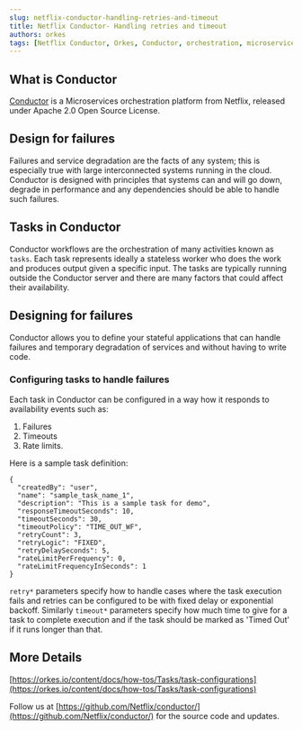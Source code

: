 ```yaml
---
slug: netflix-conductor-handling-retries-and-timeout
title: Netflix Conductor- Handling retries and timeout
authors: orkes
tags: [Netflix Conductor, Orkes, Conductor, orchestration, microservices, 2022]
---
```


## What is Conductor

[Conductor](https://github.com/Netflix/conductor) is a Microservices orchestration platform from Netflix, released under Apache 2.0 Open Source License.

## Design for failures

Failures and service degradation are the facts of any system; this is especially true with large interconnected systems running in the cloud. Conductor is designed with principles that systems can and will go down, degrade in performance and any dependencies should be able to handle such failures.

## Tasks in Conductor

Conductor workflows are the orchestration of many activities known as `tasks`. Each task represents ideally a stateless worker who does the work and produces output given a specific input. The tasks are typically running outside the Conductor server and there are many factors that could affect their availability.

## Designing for failures

Conductor allows you to define your stateful applications that can handle failures and temporary degradation of services and without having to write code.

### Configuring tasks to handle failures

Each task in Conductor can be configured in a way how it responds to availability events such as:

1. Failures
2. Timeouts
3. Rate limits.

Here is a sample task definition:

```
{
  "createdBy": "user",
  "name": "sample_task_name_1",
  "description": "This is a sample task for demo",
  "responseTimeoutSeconds": 10,
  "timeoutSeconds": 30,
  "timeoutPolicy": "TIME_OUT_WF",
  "retryCount": 3,
  "retryLogic": "FIXED",
  "retryDelaySeconds": 5,
  "rateLimitPerFrequency": 0,
  "rateLimitFrequencyInSeconds": 1
}
```

`retry*` parameters specify how to handle cases where the task execution fails and retries can be configured to be with fixed delay or exponential backoff. Similarly `timeout*` parameters specify how much time to give for a task to complete execution and if the task should be marked as 'Timed Out' if it runs longer than that.

## More Details

[https://orkes.io/content/docs/how-tos/Tasks/task-configurations](https://orkes.io/content/docs/how-tos/Tasks/task-configurations)

Follow us at [https://github.com/Netflix/conductor/](https://github.com/Netflix/conductor/)
for the source code and updates.
